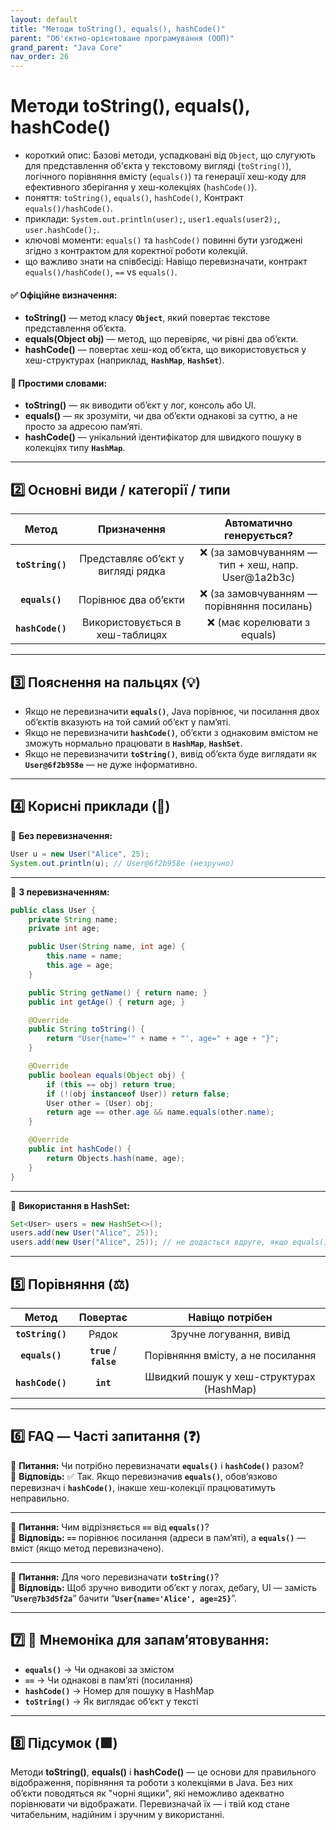 ```yaml
---
layout: default
title: "Методи toString(), equals(), hashCode()"
parent: "Об'єктно-орієнтоване програмування (ООП)"
grand_parent: "Java Core"
nav_order: 26
---
```


# Методи toString(), equals(), hashCode()

*   короткий опис: Базові методи, успадковані від `Object`, що слугують для представлення об'єкта у текстовому вигляді (`toString()`), логічного порівняння вмісту (`equals()`) та генерації хеш-коду для ефективного зберігання у хеш-колекціях (`hashCode()`).
*   поняття: `toString()`, `equals()`, `hashCode()`, Контракт `equals()/hashCode()`.
*   приклади: `System.out.println(user);`, `user1.equals(user2);`, `user.hashCode();`.
*   ключові моменти: `equals()` та `hashCode()` повинні бути узгоджені згідно з контрактом для коректної роботи колекцій.
*   що важливо знати на співбесіді: Навіщо перевизначати, контракт `equals()/hashCode()`, `==` vs `equals()`.

#### **✅ Офіційне визначення:**

* **toString()** — метод класу **`Object`**, який повертає текстове представлення об’єкта.
* **equals(Object obj)** — метод, що перевіряє, чи рівні два об’єкти.
* **hashCode()** — повертає хеш-код об’єкта, що використовується у хеш-структурах (наприклад, **`HashMap`**, **`HashSet`**).

#### **🧠 Простими словами:**

* **toString()** — як виводити об’єкт у лог, консоль або UI.
* **equals()** — як зрозуміти, чи два об’єкти однакові за суттю, а не просто за адресою пам’яті.
* **hashCode()** — унікальний ідентифікатор для швидкого пошуку в колекціях типу **`HashMap`**.

---

## **2️⃣ Основні види / категорії / типи**

| Метод | Призначення | Автоматично генерується? |
| :---: | :---: | :---: |
| **`toString()`** | Представляє об’єкт у вигляді рядка | ❌ (за замовчуванням — тип \+ хеш, напр. User@1a2b3c) |
| **`equals()`** | Порівнює два об’єкти | ❌ (за замовчуванням — порівняння посилань) |
| **`hashCode()`** | Використовується в хеш-таблицях | ❌ (має корелювати з equals) |

---

## **3️⃣ Пояснення на пальцях (💡)**

* Якщо не перевизначити **`equals()`**, Java порівнює, чи посилання двох об’єктів вказують на той самий об’єкт у пам’яті.
* Якщо не перевизначити **`hashCode()`**, об’єкти з однаковим вмістом не зможуть нормально працювати в **`HashMap`**, **`HashSet`**.
* Якщо не перевизначити **`toString()`**, вивід об’єкта буде виглядати як **`User@6f2b958e`** — не дуже інформативно.

---

## **4️⃣ Корисні приклади (🧪)**

🔹 **Без перевизначення:**

```java
User u = new User("Alice", 25);
System.out.println(u); // User@6f2b958e (незручно)
```

---

🔹 **З перевизначенням:**

```java
public class User {
    private String name;
    private int age;

    public User(String name, int age) {
        this.name = name;
        this.age = age;
    }

    public String getName() { return name; }
    public int getAge() { return age; }

    @Override
    public String toString() {
        return "User{name='" + name + "', age=" + age + "}";
    }

    @Override
    public boolean equals(Object obj) {
        if (this == obj) return true;
        if (!(obj instanceof User)) return false;
        User other = (User) obj;
        return age == other.age && name.equals(other.name);
    }

    @Override
    public int hashCode() {
        return Objects.hash(name, age);
    }
}
```

---

🔹 **Використання в HashSet:**

```java
Set<User> users = new HashSet<>();
users.add(new User("Alice", 25));
users.add(new User("Alice", 25)); // не додасться вдруге, якщо equals() і hashCode() правильні
```

---

## **5️⃣ Порівняння (⚖️)**

| Метод | Повертає | Навіщо потрібен |
| :---: | :---: | :---: |
| **`toString()`** | Рядок | Зручне логування, вивід |
| **`equals()`** | **`true`** / **`false`** | Порівняння вмісту, а не посилання |
| **`hashCode()`** | **`int`** | Швидкий пошук у хеш-структурах (HashMap) |

---

## **6️⃣ FAQ — Часті запитання (❓)**

🔹 **Питання:** Чи потрібно перевизначати **`equals()`** і **`hashCode()`** разом?  
💬 **Відповідь:** ✅ Так. Якщо перевизначив **`equals()`**, обов’язково перевизнач і **`hashCode()`**, інакше хеш-колекції працюватимуть неправильно.

---

🔹 **Питання:** Чим відрізняється **`==`** від **`equals()`**?  
💬 **Відповідь:** **`==`** порівнює посилання (адреси в пам’яті), а **`equals()`** — вміст (якщо метод перевизначено).

---

🔹 **Питання:** Для чого перевизначати **`toString()`**?  
💬 **Відповідь:** Щоб зручно виводити об’єкт у логах, дебагу, UI — замість “**`User@7b3d5f2a`**” бачити “**`User{name='Alice', age=25}`**”.

---

## **7️⃣ 🧠 Мнемоніка для запам’ятовування:**

* **`equals()`** → Чи однакові за змістом
* **`==`** → Чи однакові в пам’яті (посилання)
* **`hashCode()`** → Номер для пошуку в HashMap
* **`toString()`** → Як виглядає об’єкт у тексті

---

## **8️⃣ Підсумок (🟩)**

Методи **toString()**, **equals()** і **hashCode()** — це основи для правильного відображення, порівняння та роботи з колекціями в Java. Без них об’єкти поводяться як "чорні ящики", які неможливо адекватно порівнювати чи відображати. Перевизначай їх — і твій код стане читабельним, надійним і зручним у використанні.